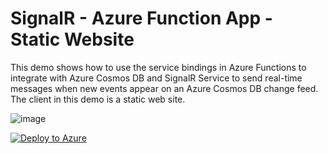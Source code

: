 # SignalR - Azure Function App - Static Website

This demo shows how to use the service bindings in Azure Functions to integrate with Azure Cosmos DB and SignalR Service to send real-time messages when new events appear on an Azure Cosmos DB change feed. The client in this demo is a static web site.

![image](https://github.com/grnisha/signalr-eventing-demo/assets/11030157/3b04a2d8-7620-4c15-a761-dd9bbb24ca82)


[![Deploy to Azure](https://aka.ms/deploytoazurebutton)](https%3A%2F%2Fgithub.com%2Fgrnisha%2Fsignalr-eventing-demo%2Fraw%2Fmain%2Fiac%2Fmain.bicep)
